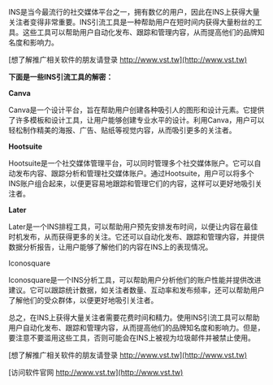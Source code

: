 INS是当今最流行的社交媒体平台之一，拥有数亿的用户，因此在INS上获得大量关注者变得非常重要。INS引流工具是一种帮助用户在短时间内获得大量粉丝的工具。这些工具可以帮助用户自动化发布、跟踪和管理内容，从而提高他们的品牌知名度和影响力。

[想了解推广相关软件的朋友请登录 http://www.vst.tw](http://www.vst.tw)

**下面是一些INS引流工具的解密：**

**Canva**

Canva是一个设计平台，旨在帮助用户创建各种吸引人的图形和设计元素。它提供了许多模板和设计工具，让用户能够创建专业水平的设计。利用Canva，用户可以轻松制作精美的海报、广告、贴纸等视觉内容，从而吸引更多的关注者。

**Hootsuite**

Hootsuite是一个社交媒体管理平台，可以同时管理多个社交媒体账户。它可以自动发布内容、跟踪分析和管理社交媒体账户。通过Hootsuite，用户可以将多个INS账户组合起来，以便更容易地跟踪和管理它们的内容，这样可以更好地吸引关注者。

**Later**

Later是一个INS排程工具，可以帮助用户预先安排发布时间，以便让内容在最佳时机发布，从而获得更多的关注。它还可以自动化发布、跟踪和管理内容，并提供数据分析报告，让用户能够了解他们的内容在INS上的表现情况。

Iconosquare

Iconosquare是一个INS分析工具，可以帮助用户分析他们的账户性能并提供改进建议。它可以跟踪统计数据，如关注者数量、互动率和发布频率，还可以帮助用户了解他们的受众群体，以便更好地吸引关注者。

总之，在INS上获得大量关注者需要花费时间和精力。使用INS引流工具可以帮助用户自动化发布、跟踪和管理内容，从而提高他们的品牌知名度和影响力。但是，要注意不要滥用这些工具，否则可能会在INS上被视为垃圾邮件并被禁止使用。

[想了解推广相关软件的朋友请登录 http://www.vst.tw](http://www.vst.tw)


[访问软件官网 http://www.vst.tw](http://www.vst.tw)

